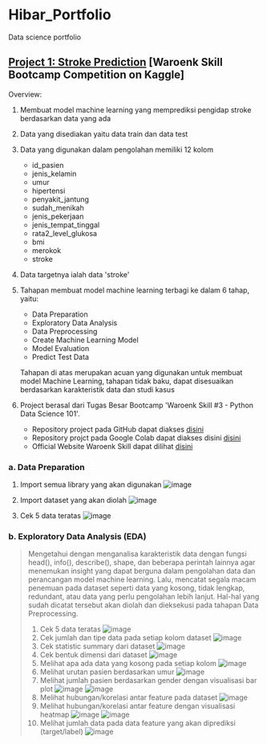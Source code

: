 # Hibar_Portfolio
Data science portfolio

## [Project 1: Stroke Prediction](https://github.com/hibartaufik/Stroke-Prediction) [Waroenk Skill Bootcamp Competition on Kaggle]
Overview:
1. Membuat model machine learning yang memprediksi pengidap stroke berdasarkan data yang ada 
2. Data yang disediakan yaitu data train dan data test
3. Data yang digunakan dalam pengolahan memiliki 12 kolom
   - id_pasien
   - jenis_kelamin
   - umur
   - hipertensi
   - penyakit_jantung
   - sudah_menikah
   - jenis_pekerjaan
   - jenis_tempat_tinggal
   - rata2_level_glukosa
   - bmi
   - merokok
   - stroke 
5. Data targetnya ialah data 'stroke'
6. Tahapan membuat model machine learning terbagi ke dalam 6 tahap, yaitu:
   - Data Preparation
   - Exploratory Data Analysis
   - Data Preprocessing
   - Create Machine Learning Model
   - Model Evaluation
   - Predict Test Data
   
   Tahapan di atas merupakan acuan yang digunakan untuk membuat model Machine Learning, tahapan tidak baku, dapat disesuaikan berdasarkan karakteristik data dan studi kasus
7. Project berasal dari Tugas Besar Bootcamp 'Waroenk Skill #3 - Python Data Science 101'.
   - Repository project pada GitHub dapat diakses [disini](https://github.com/hibartaufik/Stroke-Prediction)
   - Repository projct pada Google Colab dapat diakses disini [disini](https://colab.research.google.com/drive/1mZCqeNFj02YfWY0VlEOnVJfC6EEsQqMm?usp=sharing)
   - Official Website Waroenk Skill dapat dilihat [disini](http://waroenkskill.id/)

### a. Data Preparation
1. Import semua library yang akan digunakan
   ![image](https://user-images.githubusercontent.com/74480780/110493730-7adcdd00-8125-11eb-9680-05ad97d60c04.png)

2. Import dataset yang akan diolah
   ![image](https://user-images.githubusercontent.com/74480780/110493970-b5467a00-8125-11eb-81d3-b0076e2ae11c.png)
3. Cek 5 data teratas
   ![image](https://user-images.githubusercontent.com/74480780/110494395-29811d80-8126-11eb-84ef-769f607d99c0.png)

### b. Exploratory Data Analysis (EDA)
>Mengetahui dengan menganalisa karakteristik data dengan fungsi head(), info(), describe(), shape, dan beberapa perintah lainnya agar menemukan insight yang dapat berguna dalam pengolahan data dan perancangan model machine learning. Lalu, mencatat segala macam penemuan pada dataset seperti data yang kosong, tidak lengkap, redundant, atau data yang perlu pengolahan lebih lanjut. Hal-hal yang sudah dicatat tersebut akan diolah dan dieksekusi pada tahapan Data Preprocessing.
>1. Cek 5 data teratas
    ![image](https://user-images.githubusercontent.com/74480780/110494395-29811d80-8126-11eb-84ef-769f607d99c0.png)
>2. Cek jumlah dan tipe data pada setiap kolom dataset
    ![image](https://user-images.githubusercontent.com/74480780/110495784-6ef21a80-8127-11eb-8f72-7ee669d26766.png)
>3. Cek statistic summary dari dataset
    ![image](https://user-images.githubusercontent.com/74480780/110496285-e9229f00-8127-11eb-951e-eefcfba9ed56.png)
>4. Cek bentuk dimensi dari dataset
    ![image](https://user-images.githubusercontent.com/74480780/110497196-d0ff4f80-8128-11eb-91ad-e5bad8b286d8.png)
>5. Melihat apa ada data yang kosong pada setiap kolom
    ![image](https://user-images.githubusercontent.com/74480780/110497488-11f76400-8129-11eb-99e0-f7bbb2420ba1.png)
>6. Melihat urutan pasien berdasarkan umur
    ![image](https://user-images.githubusercontent.com/74480780/110497820-626ec180-8129-11eb-8a37-99de290db29b.png)
>7. Melihat jumlah pasien berdasarkan gender dengan visualisasi bar plot
    ![image](https://user-images.githubusercontent.com/74480780/110498467-efb21600-8129-11eb-9f6e-2a86eed4c901.png)
    ![image](https://user-images.githubusercontent.com/74480780/110498222-b8dc0000-8129-11eb-91d9-a18f5628a70f.png)
>8. Melihat hubungan/korelasi antar feature pada dataset
    ![image](https://user-images.githubusercontent.com/74480780/110498680-1f611e00-812a-11eb-952e-ed092afb0dd0.png)
>9. Melihat hubungan/korelasi antar feature dengan visualisasi heatmap
    ![image](https://user-images.githubusercontent.com/74480780/110499127-867ed280-812a-11eb-9ad5-045b0a4808d0.png)
    ![image](https://user-images.githubusercontent.com/74480780/110499211-9991a280-812a-11eb-8a09-31a8264ac7bb.png)
>10. Melihat jumlah data pada data feature yang akan diprediksi (target/label)
    ![image](https://user-images.githubusercontent.com/74480780/110499438-ce9df500-812a-11eb-9dc3-358dcc97eb8b.png)









